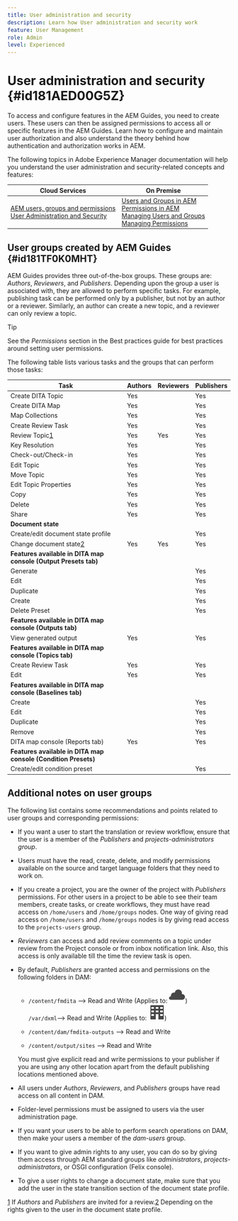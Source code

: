 ```yaml
---
title: User administration and security
description: Learn how User administration and security work
feature: User Management
role: Admin
level: Experienced
---
```

# User administration and security {#id181AED00G5Z}

To access and configure features in the AEM Guides, you need to create users. These users can then be assigned permissions to access all or specific features in the AEM Guides. Learn how to configure and maintain user authorization and also understand the theory behind how authentication and authorization works in AEM.

The following topics in Adobe Experience Manager documentation will help you understand the user administration and security-related concepts and features:

| Cloud Services | On Premise |
|---|---|
| [AEM users, groups and permissions](https://experienceleague.adobe.com/docs/experience-manager-learn/cloud-service/accessing/aem-users-groups-and-permissions.html)<br>[User Administration and Security](https://experienceleague.adobe.com/docs/experience-manager-65/administering/security/security.html) | [Users and Groups in AEM](https://helpx.adobe.com/experience-manager/6-5/sites/administering/using/security.html#UsersandGroupsinAEM)<br>[Permissions in AEM](https://helpx.adobe.com/experience-manager/6-5/sites/administering/using/security.html#PermissionsinAEM)<br>[Managing Users and Groups](https://helpx.adobe.com/experience-manager/6-5/sites/administering/using/security.html#ManagingUsersandGroups)<br>[Managing Permissions](https://helpx.adobe.com/experience-manager/6-5/sites/administering/using/security.html#ManagingPermissions) |

  
## User groups created by AEM Guides {#id181TF0K0MHT}

AEM Guides provides three out-of-the-box groups. These groups are: *Authors*, *Reviewers*, and *Publishers*. Depending upon the group a user is associated with, they are allowed to perform specific tasks. For example, publishing task can be performed only by a publisher, but not by an author or a reviewer. Similarly, an author can create a new topic, and a reviewer can only review a topic.

>[!TIP]
>
> See the *Permissions* section in the Best practices guide for best practices around setting user permissions.

The following table lists various tasks and the groups that can perform those tasks:

|Task|Authors|Reviewers|Publishers|
|----|-------|---------|----------|
|Create DITA Topic|Yes| |Yes|
|Create DITA Map|Yes| |Yes|
|Map Collections|Yes| |Yes|
|Create Review Task|Yes| |Yes|
|Review Topic[1](#fntarg_1)|Yes|Yes|Yes|
|Key Resolution|Yes| |Yes|
|Check-out/Check-in|Yes| |Yes|
|Edit Topic|Yes| |Yes|
|Move Topic|Yes| |Yes|
|Edit Topic Properties|Yes| |Yes|
|Copy|Yes| |Yes|
|Delete|Yes| |Yes|
|Share|Yes| |Yes|
|**Document state**|
|Create/edit document state profile| | |Yes|
|Change document state[2](#fntarg_2)|Yes|Yes|Yes|
|**Features available in DITA map console \(Output Presets tab\)**|
|Generate| | |Yes|
|Edit| | |Yes|
|Duplicate| | |Yes|
|Create| | |Yes|
|Delete Preset| | |Yes|
|**Features available in DITA map console \(Outputs tab\)**|
|View generated output|Yes| |Yes|
|**Features available in DITA map console \(Topics tab\)**|
|Create Review Task|Yes| |Yes|
|Edit|Yes| |Yes|
|**Features available in DITA map console \(Baselines tab\)**|
|Create| | |Yes|
|Edit| | |Yes|
|Duplicate| | |Yes|
|Remove| | |Yes|
|DITA map console \(Reports tab\)|Yes| |Yes|
|**Features available in DITA map console \(Condition Presets\)**|
|Create/edit condition preset| | |Yes|

## Additional notes on user groups 

The following list contains some recommendations and points related to user groups and corresponding permissions:

-   If you want a user to start the translation or review workflow, ensure that the user is a member of the *Publishers* and *projects-administrators group*.

-   Users must have the read, create, delete, and modify permissions available on the source and target language folders that they need to work on.

-   If you create a project, you are the owner of the project with *Publishers* permissions. For other users in a project to be able to see their team members, create tasks, or create workflows, they must have read access on `/home/users` and `/home/groups` nodes. One way of giving read access on `/home/users` and `/home/groups` nodes is by giving read access to the `projects-users` group.

-   *Reviewers* can access and add review comments on a topic under review from the Project console or from inbox notification link. Also, this access is only available till the time the review task is open.

-   By default, *Publishers* are granted access and permissions on the following folders in DAM:

    -   `/content/fmdita` –\> Read and Write (Applies to: ![](./assets/Smock_Cloud_18_N.svg))<br>``/var/dxml``–\> Read and Write (Applies to: ![](./assets/Smock_Building_18_N.svg)) 

    -   `/content/dam/fmdita-outputs` –\> Read and Write

    -   `/content/output/sites` –\> Read and Write

    You must give explicit read and write permissions to your publisher if you are using any other location apart from the default publishing locations mentioned above.

-   All users under *Authors*, *Reviewers*, and *Publishers* groups have read access on all content in DAM.

-   Folder-level permissions must be assigned to users via the user administration page.

-   If you want your users to be able to perform search operations on DAM, then make your users a member of the *dam-users* group.

-   If you want to give admin rights to any user, you can do so by giving them access through AEM standard groups like *administrators*, *projects-administrators*, or OSGI configuration \(Felix console\).

-   To give a user rights to change a document state, make sure that you add the user in the state transition section of the document state profile.

[1](#fnsrc_1) If *Authors* and *Publishers* are invited for a review.[2](#fnsrc_2) Depending on the rights given to the user in the document state profile.





